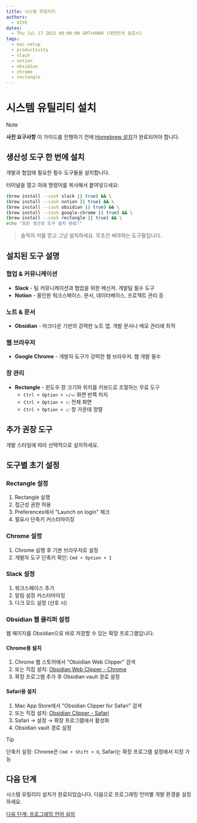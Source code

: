 ```yaml
---
title: 시스템 유틸리티
authors:
  - XIYO
dates:
  - Thu Jul 17 2025 09:00:00 GMT+0900 (대한민국 표준시)
tags:
  - mac-setup
  - productivity
  - slack
  - notion
  - obsidian
  - chrome
  - rectangle
---
```


# 시스템 유틸리티 설치

> [!NOTE]
> **사전 요구사항**
> 이 가이드를 진행하기 전에 [Homebrew 설치](macos-step00-homebrew-installation)가 완료되어야 합니다.

## 생산성 도구 한 번에 설치

개발과 협업에 필요한 필수 도구들을 설치합니다.

터미널을 열고 아래 명령어를 복사해서 붙여넣으세요:

```bash
(brew install --cask slack || true) && \
(brew install --cask notion || true) && \
(brew install --cask obsidian || true) && \
(brew install --cask google-chrome || true) && \
(brew install --cask rectangle || true) && \
echo "모든 생산성 도구 설치 완료!"
```

> 솔직히 저를 믿고 그냥 설치하세요.
> 무조건 써야하는 도구들입니다.

## 설치된 도구 설명

### 협업 & 커뮤니케이션

- **Slack** - 팀 커뮤니케이션과 협업을 위한 메신저. 개발팀 필수 도구
- **Notion** - 올인원 워크스페이스. 문서, 데이터베이스, 프로젝트 관리 등

### 노트 & 문서

- **Obsidian** - 마크다운 기반의 강력한 노트 앱. 개발 문서나 메모 관리에 최적

### 웹 브라우저

- **Google Chrome** - 개발자 도구가 강력한 웹 브라우저. 웹 개발 필수

### 창 관리

- **Rectangle** - 윈도우 창 크기와 위치를 키보드로 조절하는 무료 도구
  - `Ctrl + Option + ←/→`: 화면 반쪽 차지
  - `Ctrl + Option + ↑`: 전체 화면
  - `Ctrl + Option + ↓`: 창 가운데 정렬

## 추가 권장 도구

개발 스타일에 따라 선택적으로 설치하세요.

## 도구별 초기 설정

### Rectangle 설정

1. Rectangle 실행
2. 접근성 권한 허용
3. Preferences에서 "Launch on login" 체크
4. 필요시 단축키 커스터마이징

### Chrome 설정

1. Chrome 실행 후 기본 브라우저로 설정
2. 개발자 도구 단축키 확인: `Cmd + Option + I`

### Slack 설정

1. 워크스페이스 추가
2. 알림 설정 커스터마이징
3. 다크 모드 설정 (선호 시)

### Obsidian 웹 클리퍼 설정

웹 페이지를 Obsidian으로 바로 저장할 수 있는 확장 프로그램입니다.

#### Chrome용 설치

1. Chrome 웹 스토어에서 "Obsidian Web Clipper" 검색
2. 또는 직접 설치: [Obsidian Web Clipper - Chrome](https://chromewebstore.google.com/detail/obsidian-web-clipper/mphkdfmipddgfobjhphabphmpdckgfhb)
3. 확장 프로그램 추가 후 Obsidian vault 경로 설정

#### Safari용 설치

1. Mac App Store에서 "Obsidian Clipper for Safari" 검색
2. 또는 직접 설치: [Obsidian Clipper - Safari](https://apps.apple.com/app/obsidian-clipper-for-safari/id1640358805)
3. Safari → 설정 → 확장 프로그램에서 활성화
4. Obsidian vault 경로 설정

> [!TIP]
> 단축키 설정: Chrome은 `Cmd + Shift + O`, Safari는 확장 프로그램 설정에서 지정 가능

## 다음 단계

시스템 유틸리티 설치가 완료되었습니다. 다음으로 프로그래밍 언어별 개발 환경을 설정하세요.

[다음 단계: 프로그래밍 언어 설치](macos-step03-programming-languages)
